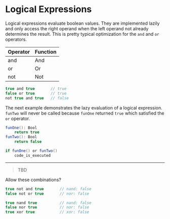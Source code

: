 # Logical Expressions

Logical expressions evaluate boolean values. They are implemented lazily and only access the right operand when the left operand not already determines the result. This is pretty typical optimization for the `and` and `or` operators.

| Operator | Function
|-------|------
| and | And
| or | Or
| not | Not

```C#
true and true       // true
false or true       // true
not true and true   // false
```

The next example demonstrates the lazy evaluation of a logical expression. `funTwo` will never be called because `funOne` returned `true` which satisfied the `or` operator.

```C#
funOne(): Bool
    return true
funTwo(): Bool
    return false

if funOne() or funTwo()
    code_is_executed
```

---

> TBD

Allow these combinations?

```C#
true not and true       // nand: false
false not or true       // nor: false

true nand true          // nand: false
false nor true          // nor: false
true xor true           // xor: false
```
